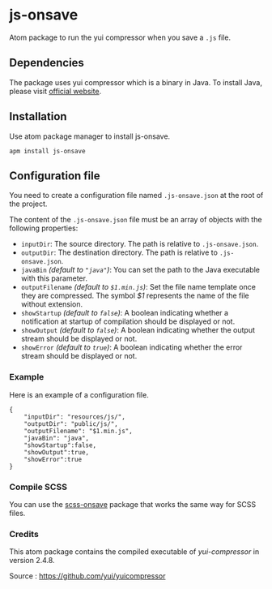 # js-onsave
Atom package to run the yui compressor when you save a `.js` file.

## Dependencies

The package uses yui compressor which is a binary in Java. To install Java, please visit [official website](https://www.java.com/download/).

## Installation

Use atom package manager to install js-onsave.

`apm install js-onsave`

## Configuration file

You need to create a configuration file named `.js-onsave.json` at the root of the project.

The content of the `.js-onsave.json` file must be an array of objects with the following properties:

* `inputDir`: The source directory. The path is relative to `.js-onsave.json`.
* `outputDir`: The destination directory. The path is relative to `.js-onsave.json`.
* `javaBin` _(default to `"java"`)_: You can set the path to the Java executable with this parameter.
* `outputFilename` _(default to `$1.min.js`)_: Set the file name template once they are compressed. The symbol _$1_ represents the name of the file without extension.
* `showStartup` _(default to `false`)_: A boolean indicating whether a notification at startup of compilation should be displayed or not.
* `showOutput` _(default to `false`)_: A boolean indicating whether the output stream should be displayed or not.
* `showError` _(default to `true`)_: A boolean indicating whether the error stream should be displayed or not.

### Example ###

Here is an example of a configuration file.

```
{
	"inputDir": "resources/js/",
	"outputDir": "public/js/",
	"outputFilename": "$1.min.js",
	"javaBin": "java",
	"showStartup":false,
	"showOutput":true,
	"showError":true
}
```

### Compile SCSS ###

You can use the [scss-onsave](https://atom.io/packages/scss-onsave) package that works the same way for SCSS files.

### Credits ###

This atom package contains the compiled executable of _yui-compressor_ in version 2.4.8.

Source : https://github.com/yui/yuicompressor

